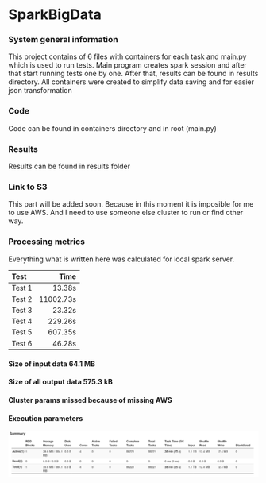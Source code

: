 # SparkBigData

### System general information

This project contains of 6 files with containers for each task and main.py which is used to run tests. Main program creates spark session and after that start running tests one by one. After that, results can be found in results directory. All containers were created to simplify data saving and for easier json transformation


### Code 
Code can be found in containers directory and in root (main.py)

### Results
Results can be found in results folder

### Link to S3
This part will be added soon. Because in this moment it is imposible for me to use AWS. And I need to use someone else cluster to run or find other way.

### Processing metrics
Everything what is written here was calculated for local spark server. 

| Test   |  Time  |
| :------|---------:|
| Test 1 | 13.38s   |
| Test 2 |11002.73s |
| Test 3 | 23.32s   |
| Test 4 |229.26s   |
| Test 5 |607.35s   |
| Test 6 | 46.28s   |


#### Size of input data 64.1 MB
#### Size of all output data 575.3 kB

#### Cluster params missed because of missing AWS

#### Execution parameters
![alt text](/analysis.png)
